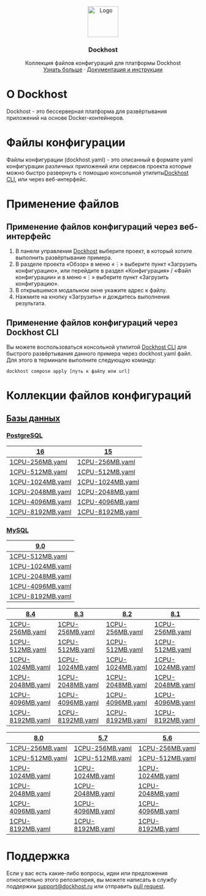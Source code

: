 <div align="center">
  <a href="https://dockhost.ru">
    <img src="https://upload.dockhost.ru/images/logo/favicon-cube.svg" alt="Logo" width="80" height="80">
  </a>
  <h3 align="center">Dockhost</h3>
  <p align="center">
    Коллекция файлов конфигураций для платформы Dockhost
    <br />
    <a href="https://dockhost.ru">Узнать больше</a>
    ·
    <a href="https://docs.dockhost.ru">Документация и инструкции</a>
  </p>
</div>

# О Dockhost

Dockhost - это бессерверная платформа для развёртывания приложений на основе Docker-контейнеров.

# Файлы конфигурации

Файлы конфигурации (dockhost.yaml) - это описанный в формате yaml конфигурации различных приложений или сервисов проекта
которые можно быстро развернуть с помощью консольной утилиты[Dockhost CLI](https://docs.dockhost.ru/cli), или через
веб-интерфейс.

# Применение файлов

## Применение файлов конфигураций через веб-интерфейс

1. В панели управления [Dockhost](https://my.dockhost.ru) выберите проект, в который хотите выполнить развёртывание
   примера.
2. В разделе проекта «Обзор» в меню «⋮» выберите пункт «Загрузить конфигурацию», или перейдите в раздел «Конфигурация» /
   «Файл конфигурации» и в меню «⋮» выберите пункт «Загрузить конфигурацию».
3. В открывшемся модальном окне укажите адрес к файлу.
4. Нажмите на кнопку «Загрузить» и дождитесь выполнения результата.

## Применение файлов конфигураций через Dockhost CLI

Вы можете воспользоваться консольной утилитой [Dockhost CLI](https://docs.dockhost.ru/cli) для
быстрого развёртывания данного примера через dockhost.yaml файл. Для этого в терминале выполните следующую команду:

```shell
dockhost compose apply [путь к файлу или url]
```

# Коллекции файлов конфигураций

## [Базы данных](db)

### [PostgreSQL](db/postgres)

| [16](db/postgres/16)                                | [15](db/postgres/15)                                |
|-----------------------------------------------------|-----------------------------------------------------|
| [1CPU-256MB.yaml](db/postgres/16/1CPU-256MB.yaml)   | [1CPU-256MB.yaml](db/postgres/15/1CPU-256MB.yaml)   |
| [1CPU-512MB.yaml](db/postgres/16/1CPU-512MB.yaml)   | [1CPU-512MB.yaml](db/postgres/15/1CPU-512MB.yaml)   |
| [1CPU-1024MB.yaml](db/postgres/16/1CPU-1024MB.yaml) | [1CPU-1024MB.yaml](db/postgres/15/1CPU-1024MB.yaml) |
| [1CPU-2048MB.yaml](db/postgres/16/1CPU-2048MB.yaml) | [1CPU-2048MB.yaml](db/postgres/15/1CPU-2048MB.yaml) |
| [1CPU-4096MB.yaml](db/postgres/16/1CPU-4096MB.yaml) | [1CPU-4096MB.yaml](db/postgres/15/1CPU-4096MB.yaml) |
| [1CPU-8192MB.yaml](db/postgres/16/1CPU-8192MB.yaml) | [1CPU-8192MB.yaml](db/postgres/15/1CPU-8192MB.yaml) |

### [MySQL](db/mysql)

| [9.0](db/mysql/9.0)                               |
|---------------------------------------------------|
| [1CPU-512MB.yaml](db/mysql/9.0/1CPU-512MB.yaml)   |
| [1CPU-1024MB.yaml](db/mysql/9.0/1CPU-1024MB.yaml) |
| [1CPU-2048MB.yaml](db/mysql/9.0/1CPU-2048MB.yaml) |
| [1CPU-4096MB.yaml](db/mysql/9.0/1CPU-4096MB.yaml) |
| [1CPU-8192MB.yaml](db/mysql/9.0/1CPU-8192MB.yaml) |

| [8.4](db/mysql/8.4)                               | [8.3](db/mysql/8.3)                               | [8.2](db/mysql/8.2)                               | [8.1](db/mysql/8.1)                               |
|---------------------------------------------------|---------------------------------------------------|---------------------------------------------------|---------------------------------------------------|
| [1CPU-256MB.yaml](db/mysql/8.4/1CPU-256MB.yaml)   | [1CPU-256MB.yaml](db/mysql/8.3/1CPU-256MB.yaml)   | [1CPU-256MB.yaml](db/mysql/8.2/1CPU-256MB.yaml)   | [1CPU-256MB.yaml](db/mysql/8.1/1CPU-256MB.yaml)   |
| [1CPU-512MB.yaml](db/mysql/8.4/1CPU-512MB.yaml)   | [1CPU-512MB.yaml](db/mysql/8.3/1CPU-512MB.yaml)   | [1CPU-512MB.yaml](db/mysql/8.2/1CPU-512MB.yaml)   | [1CPU-512MB.yaml](db/mysql/8.1/1CPU-512MB.yaml)   |
| [1CPU-1024MB.yaml](db/mysql/8.4/1CPU-1024MB.yaml) | [1CPU-1024MB.yaml](db/mysql/8.3/1CPU-1024MB.yaml) | [1CPU-1024MB.yaml](db/mysql/8.2/1CPU-1024MB.yaml) | [1CPU-1024MB.yaml](db/mysql/8.1/1CPU-1024MB.yaml) |
| [1CPU-2048MB.yaml](db/mysql/8.4/1CPU-2048MB.yaml) | [1CPU-2048MB.yaml](db/mysql/8.3/1CPU-2048MB.yaml) | [1CPU-2048MB.yaml](db/mysql/8.2/1CPU-2048MB.yaml) | [1CPU-2048MB.yaml](db/mysql/8.1/1CPU-2048MB.yaml) |
| [1CPU-4096MB.yaml](db/mysql/8.4/1CPU-4096MB.yaml) | [1CPU-4096MB.yaml](db/mysql/8.3/1CPU-4096MB.yaml) | [1CPU-4096MB.yaml](db/mysql/8.2/1CPU-4096MB.yaml) | [1CPU-4096MB.yaml](db/mysql/8.1/1CPU-4096MB.yaml) |
| [1CPU-8192MB.yaml](db/mysql/8.4/1CPU-8192MB.yaml) | [1CPU-8192MB.yaml](db/mysql/8.3/1CPU-8192MB.yaml) | [1CPU-8192MB.yaml](db/mysql/8.2/1CPU-8192MB.yaml) | [1CPU-8192MB.yaml](db/mysql/8.1/1CPU-8192MB.yaml) |

| [8.0](db/mysql/8.0)                               | [5.7](db/mysql/5.7)                               | [5.6](db/mysql/5.6)                               |
|---------------------------------------------------|---------------------------------------------------|---------------------------------------------------|
| [1CPU-256MB.yaml](db/mysql/8.0/1CPU-256MB.yaml)   | [1CPU-256MB.yaml](db/mysql/5.7/1CPU-256MB.yaml)   | [1CPU-256MB.yaml](db/mysql/5.6/1CPU-256MB.yaml)   |
| [1CPU-512MB.yaml](db/mysql/8.0/1CPU-512MB.yaml)   | [1CPU-512MB.yaml](db/mysql/5.7/1CPU-512MB.yaml)   | [1CPU-512MB.yaml](db/mysql/5.6/1CPU-512MB.yaml)   |
| [1CPU-1024MB.yaml](db/mysql/8.0/1CPU-1024MB.yaml) | [1CPU-1024MB.yaml](db/mysql/5.7/1CPU-1024MB.yaml) | [1CPU-1024MB.yaml](db/mysql/5.6/1CPU-1024MB.yaml) |
| [1CPU-2048MB.yaml](db/mysql/8.0/1CPU-2048MB.yaml) | [1CPU-2048MB.yaml](db/mysql/5.7/1CPU-2048MB.yaml) | [1CPU-2048MB.yaml](db/mysql/5.6/1CPU-2048MB.yaml) |
| [1CPU-4096MB.yaml](db/mysql/8.0/1CPU-4096MB.yaml) | [1CPU-4096MB.yaml](db/mysql/5.7/1CPU-4096MB.yaml) | [1CPU-4096MB.yaml](db/mysql/5.6/1CPU-4096MB.yaml) |
| [1CPU-8192MB.yaml](db/mysql/8.0/1CPU-8192MB.yaml) | [1CPU-8192MB.yaml](db/mysql/5.7/1CPU-8192MB.yaml) | [1CPU-8192MB.yaml](db/mysql/5.6/1CPU-8192MB.yaml) |


# Поддержка

Если у вас есть какие-либо вопросы, идеи или предложения относительно этого репозитория,
вы можете написать в службу поддержки [support@dockhost.ru](mailto:support@dockhost.ru) или
отправить [pull request](https://github.com/dockhost/recipes/pulls).